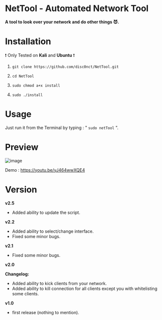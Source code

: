 
# NetTool - Automated Network Tool
**A tool to look over your network and do other things 😈.**

# Installation 

 ❗ Only Tested on **Kali** and **Ubuntu** ❗
 
1. `git clone https://github.com/disc0nct/NetTool.git`
 
2. `cd NetTool`
 
3. `sudo chmod a+x install`

4. `sudo ./install`
# Usage

Just run it from the Terminal by typing : " `sudo netTool` ".

# Preview 

![image](https://user-images.githubusercontent.com/17936240/204108671-ba4a114f-fe64-4006-bbe0-7e159122eb30.png)


Demo : https://youtu.be/yJ464wwXQE4

# Version 
**v2.5**
- Added ability to update the script.

**v2.2**
- Added ability to select/change interface.
- Fixed some minor bugs.

**v2.1**
- Fixed some minor bugs.

**v2.0** 

 **Changelog:**
 - Added ability to kick clients from your network.
 - Added ability to kill connection for all clients except you with whitelisting some clients.
 
**v1.0**
 - first release (nothing to mention).
